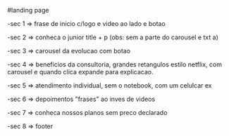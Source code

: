 #landing page 

-sec 1 => frase de inicio c/logo e video ao lado e botao

-sec 2 => conheca o junior title + p (obs: sem a parte do carousel e txt a)

-sec 3 => carousel da evolucao com botao

-sec 4 => beneficios da consultoria, grandes retangulos estilo netflix, com carousel e quando clica expande para explicacao.

-sec 5 => atendimento individual, sem o notebook, com um celulcar ex

-sec 6 => depoimentos "frases" ao inves de videos

-sec 7 => conheca nossos planos sem preco declarado

-sec 8 => footer